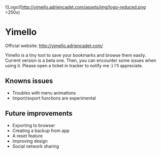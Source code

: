 ![Logo](http://yimello.adriencadet.com/assets/img/logo-reduced.png =250x)

# Yimello

Official website: http://yimello.adriencadet.com/

Yimello is a tiny tool to save your bookmarks and browse them easily.
Current version is a beta one. Then, you can encounter some issues when
using it. Please open a ticket in tracker to notify me :) I'll appreciate.

## Knowns issues

* Troubles with menu animations
* Import/export functions are experimental

## Future improvements 

* Exporting to browser
* Creating a backup from app
* A reset feature
* Improving design
* Social network sharing